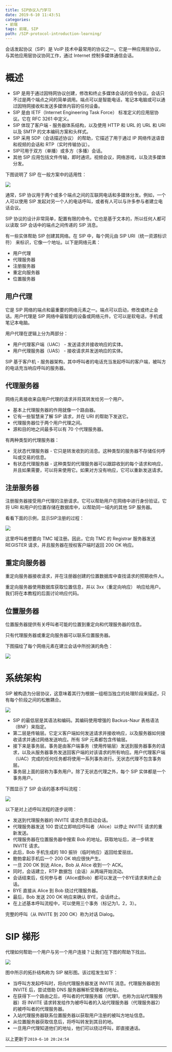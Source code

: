 ```yaml
---
title: SIP协议入门学习
date: 2019-6-10 11:43:51
categories:
- 前端
tags: 前端, SIP
path: /SIP-protocol-introduction-learning/
---
```


会话发起协议（SIP）是 VoIP 技术中最常用的协议之一。它是一种应用层协议，与其他应用层协议协同工作，通过 Internet 控制多媒体通信会话。

# 概述

- SIP 是用于通过因特网协议创建，修改和终止多媒体会话的信令协议。会话只不过是两个端点之间的简单调用。端点可以是智能电话，笔记本电脑或可以通过因特网接收和发送多媒体内容的任何设备。
- SIP 是由 IETF（Internet Engineering Task Force） 标准定义的应用层协议。它在 RFC 3261 中定义。
- SIP 体现了客户端 - 服务器体系结构，以及使用 HTTP 和 URL 的 URL 和 URI 以及 SMTP 的文本编码方案和头样式。
- SIP 采用 SDP（会话描述协议） 的帮助，它描述了用于通过 IP 网络传送语音和视频的会话和 RTP（实时传输协议）。
- SIP可用于双方（单播）或多方（多播）会话。
- 其他 SIP 应用包括文件传输，即时通讯，视频会议，网络游戏，以及流多媒体分发。

下图说明了 SIP 在一般方案中的适用性：

![](2019-06-10-11-59-57.png)

通常，SIP 协议用于两个或多个端点之间的互联网电话和多媒体分发。例如，一个人可以使用 SIP 发起对另一个人的电话呼叫，或者有人可以与许多参与者建立电话会议。

SIP 协议的设计非常简单，配置有限的命令。它也是基于文本的，所以任何人都可以读取 SIP 会话中的端点之间传递的 SIP 消息。

有一些实体帮助 SIP 创建其网络。在 SIP 中，每个网元由 SIP URI（统一资源标识符） 来标识，它像一个地址。以下是网络元素：

- 用户代理
- 代理服务器
- 注册服务器
- 重定向服务器
- 位置服务器

## 用户代理

它是 SIP 网络的端点和最重要的网络元素之一。端点可以启动，修改或终止会话。用户代理是 SIP 网络中最智能的设备或网络元件。它可以是软电话，手机或笔记本电脑。

用户代理在逻辑上分为两部分：

- 用户代理客户端（UAC） - 发送请求并接收响应的实体。
- 用户代理服务器（UAS） - 接收请求并发送响应的实体。

SIP 基于客户机 - 服务器架构，其中呼叫者的电话充当发起呼叫的客户端，被叫方的电话充当响应呼叫的服务器。

## 代理服务器

网络元素接收来自用户代理的请求并将其转发给另一个用户。

- 基本上代理服务器的作用就像一个路由器。
- 它有一些智慧来了解 SIP 请求，并在 URI 的帮助下发送它。
- 代理服务器位于两个用户代理之间。
- 源和目的地之间最多可以有 70 个代理服务器。

有两种类型的代理服务器：

- 无状态代理服务器 - 它只是转发收到的消息。这种类型的服务器不存储任何呼叫或交易的信息。
- 有状态代理服务器 - 这种类型的代理服务器可以跟踪收到的每个请求和响应，并且如果需要，可以将来使用它。如果对方没有响应，它可以重新发送请求。

## 注册服务器

注册服务器接受用户代理的注册请求。它可以帮助用户在网络中进行身份验证。它将 URI 和用户的位置存储在数据库中，以帮助同一域内的其他 SIP 服务器。

看看下面的示例，显示SIP注册的过程：

![](2019-06-10-14-04-44.png)

这里呼叫者想要向 TMC 域注册。因此，它向 TMC 的 Registrar 服务器发送 REGISTER 请求，并且服务器在授权客户端时返回 200 OK 响应。

## 重定向服务器

重定向服务器接收请求，并在注册器创建的位置数据库中查找请求的预期收件人。

重定向服务器使用数据库获取位置信息，并以 3xx（重定向响应） 响应给用户。我们将在本教程的后面讨论响应代码。

## 位置服务器

位置服务器提供有关呼叫者可能的位置到重定向和代理服务器的信息。

只有代理服务器或重定向服务器可以联系位置服务器。

下图描绘了每个网络元素在建立会话中所扮演的角色：

![](2019-06-10-14-06-20.png)

# 系统架构

SIP 被构造为分层协议，这意味着其行为根据一组相当独立的处理阶段来描述，只有每个阶段之间的松散耦合。

![](2019-06-10-19-31-14.png)

- SIP 的最低层是其语法和编码。其编码使用增强的 Backus-Naur 表格语法（BNF）来指定。
- 第二层是传输层。它定义客户端如何发送请求并接收响应，以及服务器如何接收请求并通过网络发送响应。所有 SIP 元素都包含传输层。
- 接下来是事务层。事务是由客户端事务（使用传输层）发送到服务器事务的请求，以及从服务器事务发送回客户端的对该请求的所有响应。用户代理客户端（UAC）完成的任何任务都将使用一系列事务进行。无状态代理不包含事务层。
- 事务层上面的层称为事务用户。除了无状态代理之外，每个 SIP 实体都是一个事务用户。

下图显示了 SIP 会话的基本呼叫流程：

![](2019-06-10-19-32-44.png)

以下是对上述呼叫流程的逐步说明：

- 发送到代理服务器的 INVITE 请求负责启动会话。
- 代理服务器发送 100 尝试立即响应呼叫者（Alice）以停止 INVITE 请求的重新发送。
- 代理服务器在位置服务器中搜索 Bob 的地址。获取地址后，进一步转发 INVITE 请求。
- 此后，Bob 手机生成的 180 振铃（临时响应）返回给爱丽丝。
- 鲍勃拿起手机后一个 200 OK 响应很快产生。
- 一旦 200 OK 到达 Alice，Bob 从 Alice 收到一个 ACK。
- 同时，会话建立，RTP 数据包（会话）从两端开始流动。
- 会话结束后，任何参与者（Alice或Bob）都可以发送一个BYE请求来终止会话。
- BYE 直接从 Alice 到 Bob 绕过代理服务器。
- 最后，Bob 发送 200 OK 响应来确认 BYE，会话终止。
- 在上述基本呼叫流程中，可以使用三个事务（标记为1，2，3）。

完整的呼叫（从 INVITE 到 200 OK）称为对话 Dialog。

# SIP 梯形

代理如何帮助一个用户与另一个用户连接？让我们在下图的帮助下找出。

![](2019-06-10-19-41-07.png)

图中所示的拓扑结构称为 SIP 梯形图。该过程发生如下：

- 当呼叫方发起呼叫时，将向代理服务器发送 INVITE 消息。代理服务器收到 INVITE 后，尝试借助 DNS 服务器解析受理者的地址。
- 在获得下一个路由之后，呼叫者的代理服务器（代理1，也称为出站代理服务器）将 INVITE 请求转发给作为被呼叫者的入站代理服务器（代理服务器2）的被呼叫者的代理服务器。
- 入站代理服务器联系位置服务器以获取用户注册的被叫方地址信息。
- 从位置服务器获取信息后，将呼叫转发到其目的地。
- 一旦用户代理知道他们的地址，他们可以绕过呼叫，即直接通话。

以上更新于`2019-6-10 20:24:54`

---
